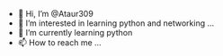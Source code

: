 - 👋 Hi, I’m @Ataur309
- 👀 I’m interested in learning python and networking ...
- 🌱 I’m currently learning python
- 📫 How to reach me ...

<!---
Ataur309/Ataur309 is a ✨ special ✨ repository because its `README.md` (this file) appears on your GitHub profile.
You can click the Preview link to take a look at your changes.
--->
